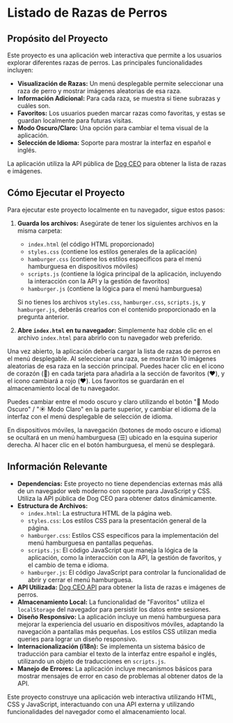 # Listado de Razas de Perros

## Propósito del Proyecto

Este proyecto es una aplicación web interactiva que permite a los usuarios explorar diferentes razas de perros. Las principales funcionalidades incluyen:

* **Visualización de Razas:** Un menú desplegable permite seleccionar una raza de perro y mostrar imágenes aleatorias de esa raza.
* **Información Adicional:** Para cada raza, se muestra si tiene subrazas y cuáles son.
* **Favoritos:** Los usuarios pueden marcar razas como favoritas, y estas se guardan localmente para futuras visitas.
* **Modo Oscuro/Claro:** Una opción para cambiar el tema visual de la aplicación.
* **Selección de Idioma:** Soporte para mostrar la interfaz en español e inglés.

La aplicación utiliza la API pública de [Dog CEO](https://dog.ceo/dog-api/) para obtener la lista de razas e imágenes.

## Cómo Ejecutar el Proyecto

Para ejecutar este proyecto localmente en tu navegador, sigue estos pasos:

1.  **Guarda los archivos:** Asegúrate de tener los siguientes archivos en la misma carpeta:
    * `index.html` (el código HTML proporcionado)
    * `styles.css` (contiene los estilos generales de la aplicación)
    * `hamburger.css` (contiene los estilos específicos para el menú hamburguesa en dispositivos móviles)
    * `scripts.js` (contiene la lógica principal de la aplicación, incluyendo la interacción con la API y la gestión de favoritos)
    * `hamburger.js` (contiene la lógica para el menú hamburguesa)

    Si no tienes los archivos `styles.css`, `hamburger.css`, `scripts.js`, y `hamburger.js`, deberás crearlos con el contenido proporcionado en la pregunta anterior.

2.  **Abre `index.html` en tu navegador:** Simplemente haz doble clic en el archivo `index.html` para abrirlo con tu navegador web preferido.

Una vez abierto, la aplicación debería cargar la lista de razas de perros en el menú desplegable. Al seleccionar una raza, se mostrarán 10 imágenes aleatorias de esa raza en la sección principal. Puedes hacer clic en el icono de corazón (🤍) en cada tarjeta para añadirla a la sección de favoritos (❤️), y el icono cambiará a rojo (❤️). Los favoritos se guardarán en el almacenamiento local de tu navegador.

Puedes cambiar entre el modo oscuro y claro utilizando el botón "🌙 Modo Oscuro" / "☀️ Modo Claro" en la parte superior, y cambiar el idioma de la interfaz con el menú desplegable de selección de idioma.

En dispositivos móviles, la navegación (botones de modo oscuro e idioma) se ocultará en un menú hamburguesa (☰) ubicado en la esquina superior derecha. Al hacer clic en el botón hamburguesa, el menú se desplegará.

## Información Relevante

* **Dependencias:** Este proyecto no tiene dependencias externas más allá de un navegador web moderno con soporte para JavaScript y CSS. Utiliza la API pública de Dog CEO para obtener datos dinámicamente.
* **Estructura de Archivos:**
    * `index.html`: La estructura HTML de la página web.
    * `styles.css`: Los estilos CSS para la presentación general de la página.
    * `hamburger.css`: Estilos CSS específicos para la implementación del menú hamburguesa en pantallas pequeñas.
    * `scripts.js`: El código JavaScript que maneja la lógica de la aplicación, como la interacción con la API, la gestión de favoritos, y el cambio de tema e idioma.
    * `hamburger.js`: El código JavaScript para controlar la funcionalidad de abrir y cerrar el menú hamburguesa.
* **API Utilizada:** [Dog CEO API](https://dog.ceo/dog-api/) para obtener la lista de razas e imágenes de perros.
* **Almacenamiento Local:** La funcionalidad de "Favoritos" utiliza el `localStorage` del navegador para persistir los datos entre sesiones.
* **Diseño Responsivo:** La aplicación incluye un menú hamburguesa para mejorar la experiencia del usuario en dispositivos móviles, adaptando la navegación a pantallas más pequeñas. Los estilos CSS utilizan media queries para lograr un diseño responsivo.
* **Internacionalización (i18n):** Se implementa un sistema básico de traducción para cambiar el texto de la interfaz entre español e inglés, utilizando un objeto de traducciones en `scripts.js`.
* **Manejo de Errores:** La aplicación incluye mecanismos básicos para mostrar mensajes de error en caso de problemas al obtener datos de la API.

Este proyecto  construye una aplicación web interactiva utilizando HTML, CSS y JavaScript, interactuando con una API externa y utilizando funcionalidades del navegador como el almacenamiento local.